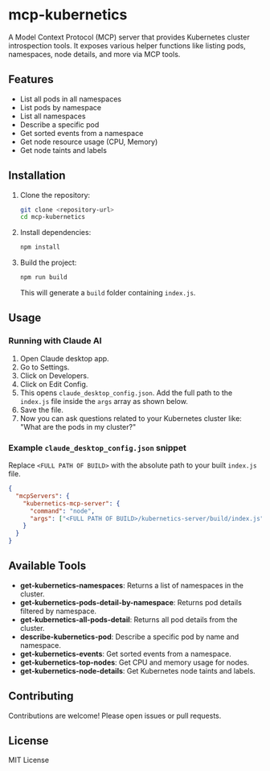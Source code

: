 # mcp-kubernetics

A Model Context Protocol (MCP) server that provides Kubernetes cluster introspection tools. It exposes various helper functions like listing pods, namespaces, node details, and more via MCP tools.

## Features

- List all pods in all namespaces
- List pods by namespace
- List all namespaces
- Describe a specific pod
- Get sorted events from a namespace
- Get node resource usage (CPU, Memory)
- Get node taints and labels

## Installation

1. Clone the repository:
   ```bash
   git clone <repository-url>
   cd mcp-kubernetics
   ```

2. Install dependencies:
   ```bash
   npm install
   ```

3. Build the project:
   ```bash
   npm run build
   ```
   This will generate a `build` folder containing `index.js`.

## Usage

### Running with Claude AI

1. Open Claude desktop app.
2. Go to Settings.
3. Click on Developers.
4. Click on Edit Config.
5. This opens `claude_desktop_config.json`. Add the full path to the `index.js` file inside the `args` array as shown below.
6. Save the file.
7. Now you can ask questions related to your Kubernetes cluster like: "What are the pods in my cluster?"

### Example `claude_desktop_config.json` snippet

Replace `<FULL PATH OF BUILD>` with the absolute path to your built `index.js` file.

```json
{
  "mcpServers": {
    "kubernetics-mcp-server": {
      "command": "node",
      "args": ["<FULL PATH OF BUILD>/kubernetics-server/build/index.js"]
    }
  }
}
```

## Available Tools

- **get-kubernetics-namespaces**: Returns a list of namespaces in the cluster.
- **get-kubernetics-pods-detail-by-namespace**: Returns pod details filtered by namespace.
- **get-kubernetics-all-pods-detail**: Returns all pod details from the cluster.
- **describe-kubernetics-pod**: Describe a specific pod by name and namespace.
- **get-kubernetics-events**: Get sorted events from a namespace.
- **get-kubernetics-top-nodes**: Get CPU and memory usage for nodes.
- **get-kubernetics-node-details**: Get Kubernetes node taints and labels.

## Contributing

Contributions are welcome! Please open issues or pull requests.

## License

MIT License
